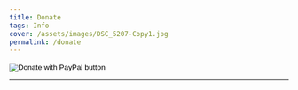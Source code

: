 ```yaml
---
title: Donate
tags: Info
cover: /assets/images/DSC_5207-Copy1.jpg
permalink: /donate
---
```


<form action="https://www.paypal.com/donate" method="post" target="_top">
<input type="hidden" name="hosted_button_id" value="7X3C8XQWH6ZAJ" />
<input type="image" src="https://www.paypalobjects.com/en_US/i/btn/btn_donate_LG.gif" border="0" name="submit" title="PayPal - The safer, easier way to pay online!" alt="Donate with PayPal button" />
<img alt="" border="0" src="https://www.paypal.com/en_US/i/scr/pixel.gif" width="1" height="1" />
</form>

---

